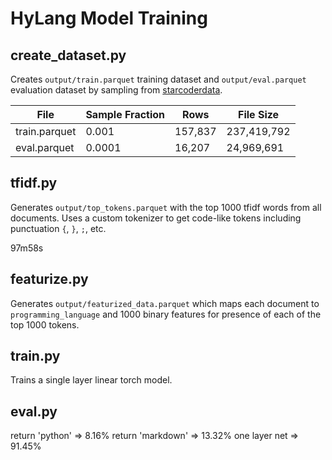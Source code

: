 # HyLang Model Training

## create_dataset.py

Creates `output/train.parquet` training dataset and `output/eval.parquet` evaluation dataset by sampling from [starcoderdata](https://huggingface.co/datasets/bigcode/starcoderdata).

| File          | Sample Fraction | Rows    | File Size   |
|---------------|-----------------|---------|-------------|
| train.parquet | 0.001           | 157,837 | 237,419,792 |
| eval.parquet  | 0.0001          | 16,207  | 24,969,691  |

## tfidf.py

Generates `output/top_tokens.parquet` with the top 1000 tfidf words from all documents.
Uses a custom tokenizer to get code-like tokens including punctuation `{`, `}`, `;`, etc.

97m58s

## featurize.py

Generates `output/featurized_data.parquet` which maps each document to `programming_language` and 1000 binary features for presence of each of the top 1000 tokens.

## train.py

Trains a single layer linear torch model.

## eval.py

return 'python' => 8.16%
return 'markdown' => 13.32%
one layer net => 91.45%
